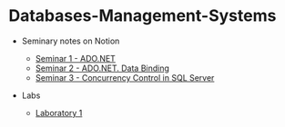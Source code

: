 # Databases-Management-Systems

* Seminary notes on Notion
  * [Seminar 1 - ADO.NET](https://unexpected-fin-7b2.notion.site/Seminar-1-ec09527fc46a483b81f4c2877b0a993d)
  * [Seminar 2 - ADO.NET. Data Binding](https://unexpected-fin-7b2.notion.site/Seminar-2-73351f3f0ed5448c9e8318b96383b69d)
  * [Seminar 3 - Concurrency Control in SQL Server](https://unexpected-fin-7b2.notion.site/Seminar-3-5c17bf3f142d4cc0abe2092313eafc32)

* Labs
  * [Laboratory 1](https://github.com/DiaconuAna/Databases-Management-Systems/tree/main/Lab1)
